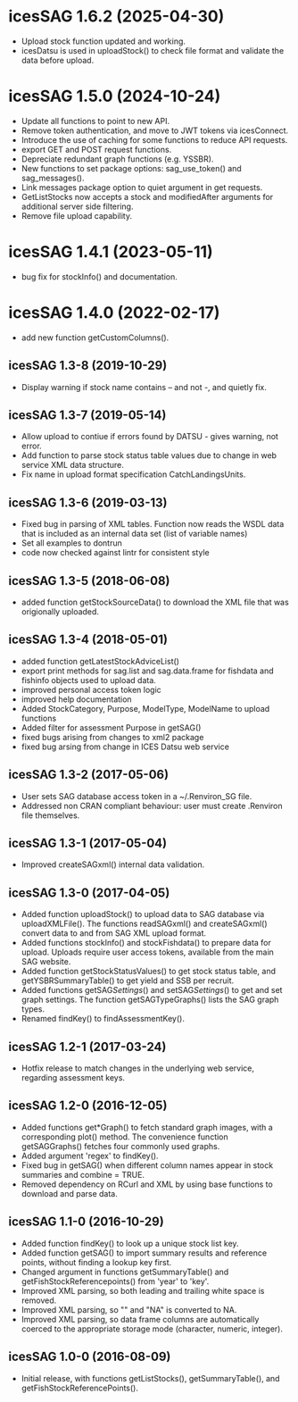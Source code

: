 # icesSAG 1.6.2 (2025-04-30)

* Upload stock function updated and working.
* icesDatsu is used in uploadStock() to check file format and validate the
  data before upload.

# icesSAG 1.5.0 (2024-10-24)

* Update all functions to point to new API.
* Remove token authentication, and move to JWT tokens via icesConnect.
* Introduce the use of caching for some functions to reduce API requests.
* export GET and POST request functions.
* Depreciate redundant graph functions (e.g. YSSBR).
* New functions to set package options: sag_use_token() and sag_messages().
* Link messages package option to quiet argument in get requests.
* GetListStocks now accepts a stock and modifiedAfter arguments
 for additional server side filtering.
* Remove file upload capability.

# icesSAG 1.4.1 (2023-05-11)

* bug fix for stockInfo() and documentation.

# icesSAG 1.4.0 (2022-02-17)

* add new function getCustomColumns().

## icesSAG 1.3-8 (2019-10-29)

* Display warning if stock name contains – and not -, and quietly fix.

## icesSAG 1.3-7 (2019-05-14)

* Allow upload to contiue if errors found by DATSU - gives warning, not error.
* Add function to parse stock status table values due to change in web service
  XML data structure.
* Fix name in upload format specification CatchLandingsUnits.

## icesSAG 1.3-6 (2019-03-13)

* Fixed bug in parsing of XML tables.  Function now reads the WSDL data that is
  included as an internal data set (list of variable names)
* Set all examples to dontrun
* code now checked against lintr for consistent style

## icesSAG 1.3-5 (2018-06-08)

* added function getStockSourceData() to download the XML file that was
  origionally uploaded.

## icesSAG 1.3-4 (2018-05-01)

* added function getLatestStockAdviceList()
* export print methods for sag.list and sag.data.frame for fishdata and fishinfo
  objects used to upload data.
* improved personal access token logic
* improved help documentation
* Added StockCategory, Purpose, ModelType, ModelName to upload functions
* Added filter for assessment Purpose in getSAG()
* fixed bugs arising from changes to xml2 package
* fixed bug arsing from change in ICES Datsu web service

## icesSAG 1.3-2 (2017-05-06)

* User sets SAG database access token in a ~/.Renviron_SG file.
* Addressed non CRAN compliant behaviour: user must create .Renviron file
  themselves.

## icesSAG 1.3-1 (2017-05-04)

* Improved createSAGxml() internal data validation.

## icesSAG 1.3-0 (2017-04-05)

* Added function uploadStock() to upload data to SAG database via
  uploadXMLFile(). The functions readSAGxml() and createSAGxml() convert data to
  and from SAG XML upload format.
* Added functions stockInfo() and stockFishdata() to prepare data for upload.
  Uploads require user access tokens, available from the main SAG website.
* Added function getStockStatusValues() to get stock status table, and
  getYSBRSummaryTable() to get yield and SSB per recruit.
* Added functions getSAG*Settings*() and setSAG*Settings*() to get and set graph
  settings. The function getSAGTypeGraphs() lists the SAG graph types.
* Renamed findKey() to findAssessmentKey().

## icesSAG 1.2-1 (2017-03-24)

* Hotfix release to match changes in the underlying web service, regarding
  assessment keys.

## icesSAG 1.2-0 (2016-12-05)

* Added functions get*Graph() to fetch standard graph images, with a
  corresponding plot() method. The convenience function getSAGGraphs() fetches
  four commonly used graphs.
* Added argument 'regex' to findKey().
* Fixed bug in getSAG() when different column names appear in stock summaries
  and combine = TRUE.
* Removed dependency on RCurl and XML by using base functions to download and
  parse data.

## icesSAG 1.1-0 (2016-10-29)

* Added function findKey() to look up a unique stock list key.
* Added function getSAG() to import summary results and reference points,
  without finding a lookup key first.
* Changed argument in functions getSummaryTable() and
  getFishStockReferencepoints() from 'year' to 'key'.
* Improved XML parsing, so both leading and trailing white space is removed.
* Improved XML parsing, so "" and "NA" is converted to NA.
* Improved XML parsing, so data frame columns are automatically coerced to the
  appropriate storage mode (character, numeric, integer).

## icesSAG 1.0-0 (2016-08-09)

* Initial release, with functions getListStocks(), getSummaryTable(), and
  getFishStockReferencePoints().

